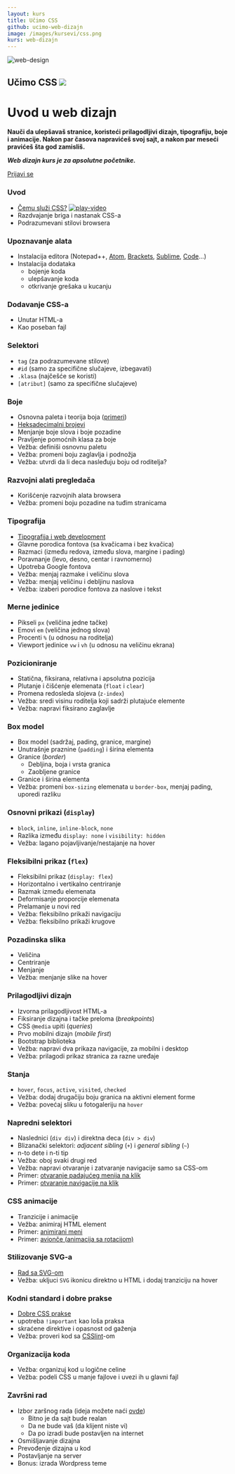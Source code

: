 ```yaml
---
layout: kurs
title: Učimo CSS
github: ucimo-web-dizajn
image: /images/kursevi/css.png
kurs: web-dizajn
---
```


![web-design]({{page.image}})

## Učimo CSS [<img src="/images/ui/ikonice/github.svg" class="ikonica-veca">](https://github.com/skolakoda/{{page.github}})

# Uvod u web dizajn

**Nauči da ulepšavaš stranice, koristeći prilagodljivi dizajn, tipografiju, boje i animacije. Nakon par časova napravićeš svoj sajt, a nakon par meseći pravićeš šta god zamisliš.**

***Web dizajn kurs je za apsolutne početnike.***

<a href="/kursevi/prijava?kurs=1" class="btn float-right">Prijavi se</a>

### Uvod
- [Čemu služi CSS?](/ucimo-css/uvod) <a href="https://youtu.be/BFc_YPAxQcg"><img src="/images/ui/ikonice/youtube.svg" class="ikonica-manja" alt="play-video"></a>
- Razdvajanje briga i nastanak CSS-a
- Podrazumevani stilovi browsera

### Upoznavanje alata

- Instalacija editora (Notepad++, [Atom](https://atom.io/), [Brackets](//brackets.io/), [Sublime](https://www.sublimetext.com/), [Code](https://code.visualstudio.com/)...)
- Instalacija dodataka
  - bojenje koda
  - ulepšavanje koda
  - otkrivanje grešaka u kucanju

### Dodavanje CSS-a
- Unutar HTML-a
- Kao poseban fajl

### Selektori
- `tag` (za podrazumevane stilove)
- `#id` (samo za specifične slučajeve, izbegavati)
- `.klasa` (najčešće se koristi)
- `[atribut]` (samo za specifične slučajeve)

### Boje
- Osnovna paleta i teorija boja ([primeri](https://color.adobe.com/explore/))
- [Heksadecimalni brojevi](/heksadecimalni-brojevi)
- Menjanje boje slova i boje pozadine
- Pravljenje pomoćnih klasa za boje
- Vežba: definiši osnovnu paletu
- Vežba: promeni boju zaglavlja i podnožja
- Vežba: utvrdi da li deca nasleđuju boju od roditelja?

### Razvojni alati pregledača
- Korišćenje razvojnih alata browsera
- Vežba: promeni boju pozadine na tuđim stranicama

### Tipografija
- [Tipografija i web development](/tipografija-i-web-development)
- Glavne porodica fontova (sa kvačicama i bez kvačica)
- Razmaci (između redova, između slova, margine i pading)
- Poravnanje (levo, desno, centar i ravnomerno)
- Upotreba Google fontova
- Vežba: menjaj razmake i veličinu slova
- Vežba: menjaj veličinu i debljinu naslova
- Vežba: izaberi porodice fontova za naslove i tekst

### Merne jedinice

- Pikseli `px` (veličina jedne tačke)
- Emovi `em` (veličina jednog slova)
- Procenti `%` (u odnosu na roditelja)
- Viewport jedinice `vw` i `vh` (u odnosu na veličinu ekrana)

### Pozicioniranje
- Statična, fiksirana, relativna i apsolutna pozicija
- Plutanje i čišćenje elemenata (`float` i `clear`)
- Promena redosleda slojeva (`z-index`)
- Vežba: sredi visinu roditelja koji sadrži plutajuće elemente
- Vežba: napravi fiksirano zaglavlje

### Box model

- Box model (sadržaj, pading, granice, margine)
- Unutrašnje praznine (`padding`) i širina elementa
- Granice (*border*)
  - Debljina, boja i vrsta granica
  - Zaobljene granice
- Granice i širina elementa
- Vežba: promeni `box-sizing` elemenata u `border-box`, menjaj pading, uporedi razliku

### Osnovni prikazi (`display`)

- `block`, `inline`, `inline-block`, `none`
- Razlika između `display: none` i `visibility: hidden`
- Vežba: lagano pojavljivanje/nestajanje na hover

### Fleksibilni prikaz (`flex`)

- Fleksibilni prikaz (`display: flex`)
- Horizontalno i vertikalno centriranje
- Razmak između elemenata
- Deformisanje proporcije elemenata
- Prelamanje u novi red
- Vežba: fleksibilno prikaži navigaciju
- Vežba: fleksibilno prikaži krugove

### Pozadinska slika
- Veličina
- Centriranje
- Menjanje
- Vežba: menjanje slike na hover

### Prilagodljivi dizajn
- Izvorna prilagodljivost HTML-a
- Fiksiranje dizajna i tačke preloma (*breakpoints*)
- CSS `@media` upiti (*queries*)
- Prvo mobilni dizajn (*mobile first*)
- Bootstrap biblioteka
- Vežba: napravi dva prikaza navigacije, za mobilni i desktop
- Vežba: prilagodi prikaz stranica za razne uređaje

### Stanja
- `hover`, `focus`, `active`, `visited`, `checked`
- Vežba: dodaj drugačiju boju granica na aktivni element forme
- Vežba: povećaj sliku u fotogaleriju na `hover`

### Napredni selektori
- Naslednici (`div div`) i direktna deca (`div > div`)
- Blizanački selektori: *adjacent sibling* (`+`) i *general sibling* (`~`)
- n-to dete i n-ti tip
- Vežba: oboj svaki drugi red
- Vežba: napravi otvaranje i zatvaranje navigacije samo sa CSS-om
- Primer: [otvaranje padajućeg menija na klik](https://jsfiddle.net/mudroljub/turLhuy9/)
- Primer: [otvaranje navigacije na klik](https://codepen.io/mudroljub/pen/JrJqxp)

### CSS animacije
- Tranzicije i animacije
- Vežba: animiraj HTML element
- Primer: [animirani meni](https://github.com/mudroljub/animirani-meni)
- Primer: [avionče (animacija sa rotacijom)](https://jsfiddle.net/mudroljub/x5Ljzcky/)

### Stilizovanje SVG-a
- [Rad sa SVG-om](/svg-na-webu)
- Vežba: ukljuci `SVG` ikonicu direktno u HTML i dodaj tranziciju na hover

### Kodni standard i dobre prakse
- [Dobre CSS prakse](/css-saveti)
- upotreba `!important` kao loša praksa
- skraćene direktive i opasnost od gaženja
- Vežba: proveri kod sa [CSSlint](//csslint.net/)-om

### Organizacija koda
- Vežba: organizuj kod u logične celine
- Vežba: podeli CSS u manje fajlove i uvezi ih u glavni fajl

### Završni rad

- Izbor zaršnog rada (ideja možete naći [ovde](https://trello.com/c/gMc2zPNn/1-ideje-za-sajtove-i-aplikacije))
  - Bitno je da sajt bude realan
  - Da ne bude vaš (da klijent niste vi)
  - Da po izradi bude postavljen na internet
- Osmišljavanje dizajna
- Prevođenje dizajna u kod
- Postavljanje na server
- Bonus: izrada Wordpress teme
